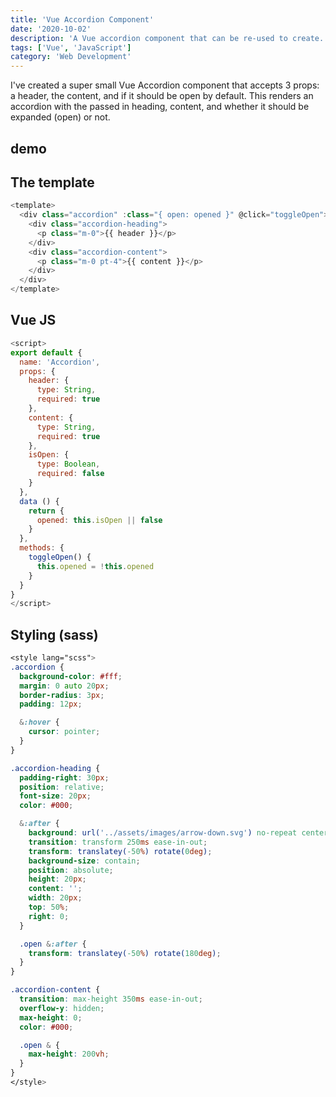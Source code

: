 ```yaml
---
title: 'Vue Accordion Component'
date: '2020-10-02'
description: 'A Vue accordion component that can be re-used to create....'
tags: ['Vue', 'JavaScript']
category: 'Web Development'
---
```

<p class="introduction">I've created a super small Vue Accordion component that accepts 3 props: a header, the content, and if it should be open by default. This renders an accordion with the passed in heading, content, and whether it should be expanded (open) or not.</p>

## demo

<accordion :is-open="true" header="Duis exercitation laborum veniam tempor voluptate amet elit qui." content="Aliqua deserunt ea magna cupidatat enim culpa. Officia anim labore occaecat minim officia. Incididunt quis ipsum eu sunt quis voluptate excepteur. Ut sit ullamco consectetur nisi mollit veniam ex incididunt. Laborum sit ut cupidatat eiusmod Lorem eiusmod Lorem deserunt laboris ex in. Labore eu voluptate elit incididunt occaecat esse dolor non duis mollit." ></accordion>

<accordion :is-open="false" header="Duis exercitation laborum veniam tempor voluptate amet elit qui." content="Aliqua deserunt ea magna cupidatat enim culpa. Officia anim labore occaecat minim officia. Incididunt quis ipsum eu sunt quis voluptate excepteur. Ut sit ullamco consectetur nisi mollit veniam ex incididunt. Laborum sit ut cupidatat eiusmod Lorem eiusmod Lorem deserunt laboris ex in. Labore eu voluptate elit incididunt occaecat esse dolor non duis mollit." ></accordion>

<accordion header="Duis exercitation laborum veniam tempor voluptate amet elit qui." content="Aliqua deserunt ea magna cupidatat enim culpa. Officia anim labore occaecat minim officia. Incididunt quis ipsum eu sunt quis voluptate excepteur. Ut sit ullamco consectetur nisi mollit veniam ex incididunt. Laborum sit ut cupidatat eiusmod Lorem eiusmod Lorem deserunt laboris ex in. Labore eu voluptate elit incididunt occaecat esse dolor non duis mollit." ></accordion>


## The template
```javascript
<template>
  <div class="accordion" :class="{ open: opened }" @click="toggleOpen">
    <div class="accordion-heading">
      <p class="m-0">{{ header }}</p>
    </div>
    <div class="accordion-content">
      <p class="m-0 pt-4">{{ content }}</p>
    </div>
  </div>
</template>
```

## Vue JS
```javascript
<script>
export default {
  name: 'Accordion',
  props: {
    header: {
      type: String,
      required: true
    },
    content: {
      type: String,
      required: true
    },
    isOpen: {
      type: Boolean,
      required: false
    }
  },
  data () {
    return {
      opened: this.isOpen || false
    }
  },
  methods: {
    toggleOpen() {
      this.opened = !this.opened
    }
  }
}
</script>
```

## Styling (sass)
```css
<style lang="scss">
.accordion {
  background-color: #fff;
  margin: 0 auto 20px;
  border-radius: 3px;
  padding: 12px;

  &:hover {
    cursor: pointer;
  }
}

.accordion-heading {
  padding-right: 30px;
  position: relative;
  font-size: 20px;
  color: #000;

  &:after {
    background: url('../assets/images/arrow-down.svg') no-repeat center center;
    transition: transform 250ms ease-in-out;
    transform: translatey(-50%) rotate(0deg);
    background-size: contain;
    position: absolute;
    height: 20px;
    content: '';
    width: 20px;
    top: 50%;
    right: 0;
  }

  .open &:after {
    transform: translatey(-50%) rotate(180deg);
  }
}

.accordion-content {
  transition: max-height 350ms ease-in-out;
  overflow-y: hidden;
  max-height: 0;
  color: #000;

  .open & {
    max-height: 200vh;
  }
}
</style>
```
